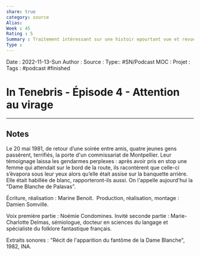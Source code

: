 ```yaml
---
share: true 
category: source
Alias:
Week : 45
Rating : 5
Summary : Traitement intéressant sur une histoir epourtant vue et revue autour de la dame blanche de palavas les flots. Plein d'inspiration avec la folkloriste invitée.
Type : 
---
```

Date : 2022-11-13-Sun
Author :
Source : 
Type:: #SN/Podcast 
MOC :
Projet : 
Tags : #podcast #finished 

# In Tenebris - Épisode 4 - Attention au virage


***

## Notes

Le 20 mai 1981, de retour d’une soirée entre amis, quatre jeunes gens passèrent, terrifiés, la porte d'un commissariat de Montpellier. Leur témoignage laissa les gendarmes perplexes : après avoir pris en stop une femme qui attendait sur le bord de la route, ils racontèrent que celle-ci s’évapora sous leur yeux alors qu’elle était assise sur la banquette arrière. Elle était habillée de blanc, rapporteront-ils aussi. On l'appelle aujourd'hui la "Dame Blanche de Palavas".

Écriture, réalisation : Marine Benoit. 
Production, réalisation, montage : Damien Somville.

Voix première partie : Noémie Condomines.
Invité seconde partie : Marie-Charlotte Delmas, sémiologue, docteur en sciences du langage et spécialiste du folklore fantastique français.

Extraits sonores : "Récit de l'apparition du fantôme de la Dame Blanche", 1982, INA.